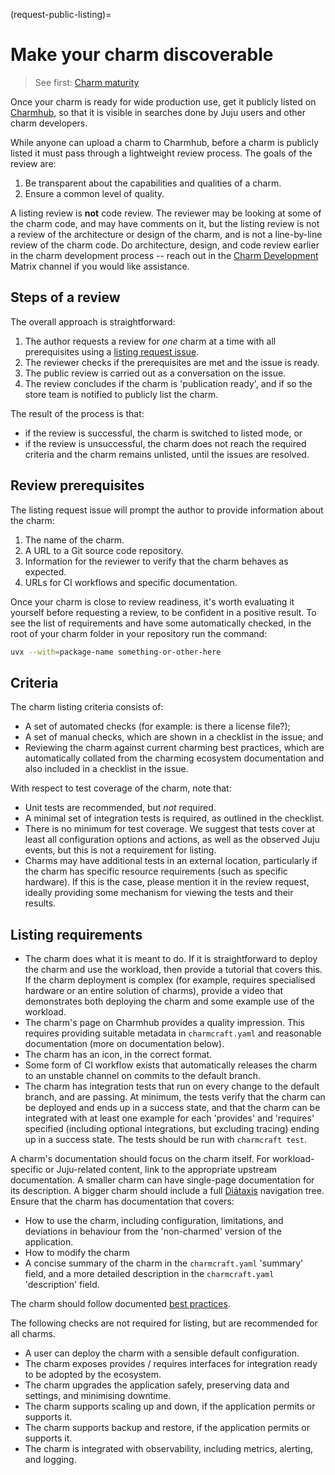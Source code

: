 (request-public-listing)=
# Make your charm discoverable

> See first: [Charm maturity](#charm-maturity)

Once your charm is ready for wide production use, get it publicly listed on [Charmhub](https://charmhub.io), so that it is visible in searches done by Juju users and other charm developers.

While anyone can upload a charm to Charmhub, before a charm is publicly listed it must pass through a lightweight review process. The goals of the review are:

1. Be transparent about the capabilities and qualities of a charm.
2. Ensure a common level of quality.

A listing review is **not** code review. The reviewer may be looking at some of the charm code, and may have comments on it, but the listing review is not a review of the architecture or design of the charm, and is not a line-by-line review of the charm code. Do architecture, design, and code review earlier in the charm development process -- reach out in the [Charm Development](https://matrix.to/#/#charmhub-charmdev:ubuntu.com) Matrix channel if you would like assistance.

## Steps of a review

The overall approach is straightforward:

1. The author requests a review for *one* charm at a time with all prerequisites using a [listing request issue](https://github.com/canonical/charmhub-listing-review/issues/new).
2. The reviewer checks if the prerequisites are met and the issue is ready.
3. The public review is carried out as a conversation on the issue.
4. The review concludes if the charm is 'publication ready', and if so the store team is notified to publicly list the charm.

The result of the process is that:
* if the review is successful, the charm is switched to listed mode, or
* if the review is unsuccessful, the charm does not reach the required criteria and the charm remains unlisted, until the issues are resolved.

## Review prerequisites

The listing request issue will prompt the author to provide information about the charm:

1. The name of the charm.
2. A URL to a Git source code repository.
3. Information for the reviewer to verify that the charm behaves as expected.
4. URLs for CI workflows and specific documentation.

Once your charm is close to review readiness, it's worth evaluating it yourself before requesting a review, to be confident in a positive result. To see the list of requirements and have some automatically checked, in the root of your charm folder in your repository run the command:

```bash
uvx --with=package-name something-or-other-here
```

## Criteria

The charm listing criteria consists of:

* A set of automated checks (for example: is there a license file?);
* A set of manual checks, which are shown in a checklist in the issue; and
* Reviewing the charm against current charming best practices, which are automatically collated from the charming ecosystem documentation and also included in a checklist in the issue.

With respect to test coverage of the charm, note that:

* Unit tests are recommended, but *not* required.
* A minimal set of integration tests is required, as outlined in the checklist.
* There is no minimum for test coverage. We suggest that tests cover at least all configuration options and actions, as well as the observed Juju events, but this is not a requirement for listing.
* Charms may have additional tests in an external location, particularly if the charm has specific resource requirements (such as specific hardware). If this is the case, please mention it in the review request, ideally providing some mechanism for viewing the tests and their results.

## Listing requirements

* The charm does what it is meant to do. If it is straightforward to deploy the charm and use the workload, then provide a tutorial that covers this. If the charm deployment is complex (for example, requires specialised hardware or an entire solution of charms), provide a video that demonstrates both deploying the charm and some example use of the workload.
* The charm's page on Charmhub provides a quality impression. This requires providing suitable metadata in `charmcraft.yaml` and reasonable documentation (more on documentation below).
* The charm has an icon, in the correct format.
* Some form of CI workflow exists that automatically releases the charm to an unstable channel on commits to the default branch.
* The charm has integration tests that run on every change to the default branch, and are passing. At minimum, the tests verify that the charm can be deployed and ends up in a success state, and that the charm can be integrated with at least one example for each 'provides' and 'requires' specified (including optional integrations, but excluding tracing) ending up in a success state. The tests should be run with `charmcraft test`.

A charm's documentation should focus on the charm itself. For workload-specific or Juju-related content, link to the appropriate upstream documentation. A smaller charm can have single-page documentation for its description. A bigger charm should include a full [Diátaxis](https://diataxis.fr) navigation tree. Ensure that the charm has documentation that covers:
* How to use the charm, including configuration, limitations, and deviations in behaviour from the 'non-charmed' version of the application.
* How to modify the charm
* A concise summary of the charm in the `charmcraft.yaml` 'summary' field, and a more detailed description in the `charmcraft.yaml` 'description' field.

The charm should follow documented [best practices](#best-practices).

The following checks are not required for listing, but are recommended for all charms.

* A user can deploy the charm with a sensible default configuration.
* The charm exposes provides / requires interfaces for integration ready to be adopted by the ecosystem.
* The charm upgrades the application safely, preserving data and settings, and minimising downtime.
* The charm supports scaling up and down, if the application permits or supports it.
* The charm supports backup and restore, if the application permits or supports it.
* The charm is integrated with observability, including metrics, alerting, and logging.
